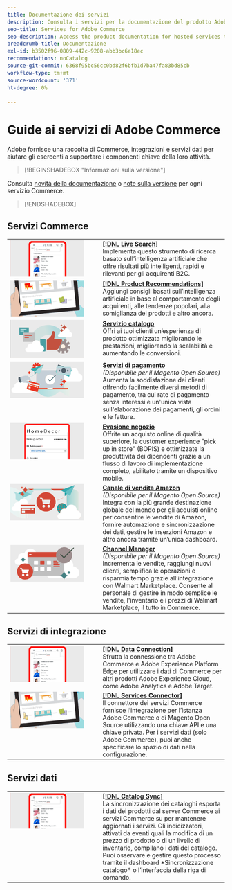 ```yaml
---
title: Documentazione dei servizi
description: Consulta i servizi per la documentazione del prodotto Adobe Commerce
seo-title: Services for Adobe Commerce
seo-description: Access the product documentation for hosted services that help Adobe Commerce and Magento Open Source merchants support key components of their business.
breadcrumb-title: Documentazione
exl-id: b3502f96-0809-442c-9208-abb3bc6e18ec
recommendations: noCatalog
source-git-commit: 6368f95bc56cc0bd82f6bfb1d7ba47fa83bd85cb
workflow-type: tm+mt
source-wordcount: '371'
ht-degree: 0%

---
```


# Guide ai servizi di Adobe Commerce

Adobe fornisce una raccolta di Commerce, integrazioni e servizi dati per aiutare gli esercenti a supportare i componenti chiave della loro attività.

>[!BEGINSHADEBOX &quot;Informazioni sulla versione&quot;]

Consulta [novità della documentazione](whats-new.md) o [note sulla versione](release-notes-all.md) per ogni servizio Commerce.

>[!ENDSHADEBOX]

## Servizi Commerce

<table>
<tr>
  <td valign="top" width="200">
      <img alt="[!DNL Live Search]" src="assets/live-search.png" width="170px"/></td>
   <td valign="top"><a href="https://experienceleague.adobe.com/docs/commerce-merchant-services/live-search/overview.html"><strong>[!DNL Live Search]</strong></a>  
    <div>Implementa questo strumento di ricerca basato sull’intelligenza artificiale che offre risultati più intelligenti, rapidi e rilevanti per gli acquirenti B2C.</div>
  </td>
   </tr>
<tr>
   <td valign="top" width="200">
       <img alt="[!UICONTROL Product Recommendations]" src="assets/product-recs.png" width="170px"/></td>
   <td valign="top">
   <a href="https://experienceleague.adobe.com/docs/commerce-merchant-services/product-recommendations/overview.html"><strong>[!DNL Product Recommendations]</strong></a>
    <div>Aggiungi consigli basati sull’intelligenza artificiale in base al comportamento degli acquirenti, alle tendenze popolari, alla somiglianza dei prodotti e altro ancora.</div>
  </td>
   </tr>
<tr>
    <td valign="top" width="200px">
       <img alt="Servizio catalogo" src="assets/catalog-service.png" width="170px"></td>
   <td valign="top"><a href="https://experienceleague.adobe.com/docs/commerce-merchant-services/catalog-service/guide-overview.html"> <strong>Servizio catalogo</strong></a> <br>
    <div>Offri ai tuoi clienti un’esperienza di prodotto ottimizzata migliorando le prestazioni, migliorando la scalabilità e aumentando le conversioni.</div>
  </td>
   </tr>
<tr>
  <td valign="top" width="200px">
    <img alt="Servizi di pagamento" src="assets/payment-services.png" width="170px"/></td>
   <td valign="top"><a href="https://experienceleague.adobe.com/docs/commerce-merchant-services/payment-services/guide-overview.html"><strong>Servizi di pagamento</strong></a>  <br><em>(Disponibile per il Magento Open Source)</em>
    <div>Aumenta la soddisfazione dei clienti offrendo facilmente diversi metodi di pagamento, tra cui rate di pagamento senza interessi e un'unica vista sull'elaborazione dei pagamenti, gli ordini e le fatture.</div>
  </td>
    </tr>
<tr>
    <td valign="top" width="200px">
       <img alt="Evasione negozio" src="assets/store-fulfillment-landing-graphic.png" width="170px"/></td>
   <td valign="top"><a href="https://experienceleague.adobe.com/docs/commerce-merchant-services/store-fulfillment/guide-overview.html"> <strong>Evasione negozio</strong></a></br>
    <div>Offrite un acquisto online di qualità superiore, la customer experience "pick up in store" (BOPIS) e ottimizzate la produttività dei dipendenti grazie a un flusso di lavoro di implementazione completo, abilitato tramite un dispositivo mobile.</div>
  </td>
   </tr>
<tr>
    <td valign="top" width="200px">
       <img alt="Sales Channel Amazon" src="assets/amazon-channel.png" width="170px"></td>
   <td valign="top"><a href="https://experienceleague.adobe.com/docs/commerce-channels/amazon/guide-overview.html"> <strong>Canale di vendita Amazon</strong></a> <br><em>(Disponibile per il Magento Open Source)</em>
    <div>Integra con la più grande destinazione globale del mondo per gli acquisti online per consentire le vendite di Amazon, fornire automazione e sincronizzazione dei dati, gestire le inserzioni Amazon e altro ancora tramite un’unica dashboard.</div>
  </td>
   </tr>
<tr>
    <td valign="top">
       <img alt="[!DNL Channel Manager]" src="assets/channel-manager.png" width="170px"></td>
   <td valign="top"><a href="https://experienceleague.adobe.com/docs/commerce-channels/channel-manager/guide-overview.html"> <strong>Channel Manager</strong></a> <br><em>(Disponibile per il Magento Open Source)</em>
    <div>Incrementa le vendite, raggiungi nuovi clienti, semplifica le operazioni e risparmia tempo grazie all’integrazione con Walmart Marketplace. Consente al personale di gestire in modo semplice le vendite, l'inventario e i prezzi di Walmart Marketplace, il tutto in Commerce.</div>
  </td>
   </tr>
</table>

## Servizi di integrazione

<table>
<tr>
  <td valign="top" width="200">
      <img alt="[!DNL Data Connection]" src="assets/live-search.png" width="170px"/></td>
   <td valign="top"><a href="https://experienceleague.adobe.com/docs/commerce-merchant-services/data-connection/overview.html"><strong>[!DNL Data Connection]</strong></a>  
    <div>Sfrutta la connessione tra Adobe Commerce e Adobe Experience Platform Edge per utilizzare i dati di Commerce per altri prodotti Adobe Experience Cloud, come Adobe Analytics e Adobe Target.</div>
  </td>
   </tr>
<tr>
   <td valign="top" width="200">
       <img alt="[!UICONTROL Services Connector]" src="assets/product-recs.png" width="170px"/></td>
   <td valign="top">
   <a href="https://experienceleague.adobe.com/docs/commerce-merchant-services/user-guides/integration-services/saas.html"><strong>[!DNL Services Connector]</strong></a>
    <div>Il connettore dei servizi Commerce fornisce l’integrazione per l’istanza Adobe Commerce o di Magento Open Source utilizzando una chiave API e una chiave privata. Per i servizi dati (solo Adobe Commerce), puoi anche specificare lo spazio di dati nella configurazione.</div>
  </td>
   </tr>
</table>

## Servizi dati

<table>
<tr>
   <td valign="top" width="200">
      <img alt="[!DNL Catalog Sync]" src="assets/live-search.png" width="170px"/></td>
   <td valign="top"><a href="https://experienceleague.adobe.com/docs/commerce-merchant-services/user-guides/data-services/catalog-sync.html"><strong>[!DNL Catalog Sync]</strong></a>  
    <div>La sincronizzazione dei cataloghi esporta i dati dei prodotti dal server Commerce ai servizi Commerce su per mantenere aggiornati i servizi. Gli indicizzatori, attivati da eventi quali la modifica di un prezzo di prodotto o di un livello di inventario, compilano i dati del catalogo. Puoi osservare e gestire questo processo tramite il dashboard *Sincronizzazione catalogo* o l’interfaccia della riga di comando.</div>
  </td>
</tr>
</table>
